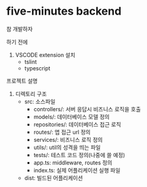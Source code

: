 # five-minutes backend

참 개발하자

하기 전에
1. VSCODE extension 설치
   - tslint
   - typescript  

프로젝트 설명
1. 디렉토리 구조
    - src: 소스파일
      - controllers/: 서버 응답시 비즈니스 로직을 호출
      - models/: 데이터베이스 모델 정의
      - repositories/: 데이터베이스 접근 로직
      - routes/: 앱 접근 url 정의
      - services/: 비즈니스 로직 정의
      - utils/: util의 성격을 띄는 파일
      - tests/: 테스트 코드 정의(나중에 쓸 예정)
      - app.ts: middleware, routes 정의
      - index.ts: 실제 어플리케이션 실행 파일
    - dist: 빌드된 어플리케이션